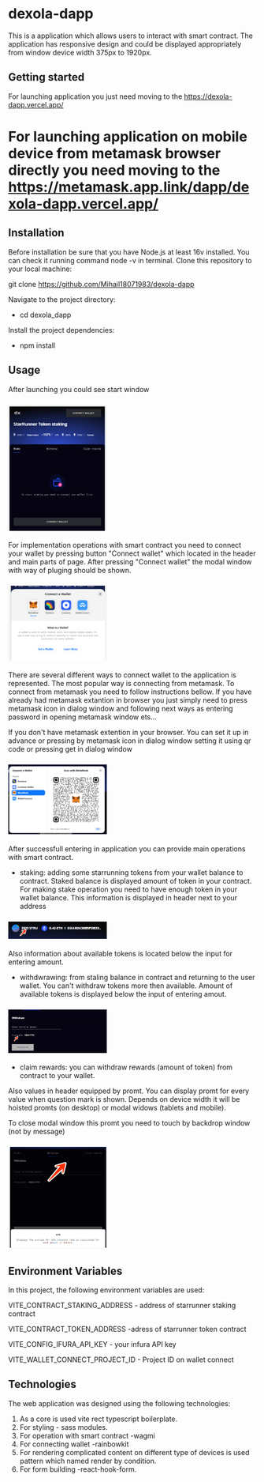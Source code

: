 # dexola-dapp

This is a application which allows users to interact with smart contract.
The application has responsive design and could be displayed appropriately from window device width 375px to 1920px.

## Getting started

For launching application  you just need moving to the https://dexola-dapp.vercel.app/

# For launching application on mobile device from metamask browser directly you need moving to the https://metamask.app.link/dapp/dexola-dapp.vercel.app/ 


## Installation

Before installation be sure that you have Node.js at least 16v installed.
You can check it running command node -v in terminal.
Clone this repository to your local machine:

git clone https://github.com/Mihail18071983/dexola-dapp

Navigate to the project directory:

- cd dexola_dapp

Install the project dependencies:

- npm install


## Usage

After launching you could see start window 
### <img width="200" src="/public/start-window.png" alt="start window">
For implementation operations with smart contract you need to connect your wallet by pressing button "Connect wallet" which located in the header and main parts of page.
After pressing "Connect wallet" the modal window with way of pluging should be shown.
### <img width="200" src="/public/plug-window.png" alt="connect wallet window">
There are several different ways to connect wallet to the application is represented.
The most popular way is connecting from metamask. To connect from metamask you need to follow instructions bellow.
If you have already had metamask extantion in browser you just simply need to press metamask icon in dialog window and following next ways as entering password in opening metamask window ets...

If you don't have metamask extention in your browser. You can set it up in advance or pressing by metamask icon in dialog window setting it using qr code or pressing get in dialog window
### <img width="200" src="/public/dialog-window.png" alt="dialog window metamask connecting">

After successfull entering in application you can provide main operations with smart contract.

- staking: adding some starrunning tokens from your wallet balance to contract. Staked balance is displayed amount of token in your contract.
For making stake operation you need to have enough token in your wallet balance. This information is displayed in header next to your address
### <img width="200" src="/public/userinfo.png" alt="user information">
Also information about available tokens is located below the input for entering amount.

- withdwrawing: from staling balance in contract and returning to the user wallet. You can't withdraw tokens more then available.
Amount of available tokens is displayed below the input of entering amout.
### <img width="200" src="/public/display-amount.png" alt="amount of tokens available on contract">

- claim rewards: you can withdraw rewards (amount of token) from contract to your wallet. 

Also values in header equipped by promt. You can display promt for every value when question mark is shown. 
Depends on device width it will be hoisted promts (on desktop) or modal widows (tablets and mobile).

To close modal window this promt you need to touch by backdrop window (not by message)
### <img width="200" src="/public/promt.png" alt="window with promt">


## Environment Variables

In this project, the following environment variables are used:

VITE_CONTRACT_STAKING_ADDRESS - address of  starrunner staking contract

VITE_CONTRACT_TOKEN_ADDRESS -adress of starrunner token contract

VITE_CONFIG_IFURA_API_KEY - your infura API key

VITE_WALLET_CONNECT_PROJECT_ID - Project ID on wallet connect


## Technologies

The web application was designed using the following technologies:

1. As a core is used vite rect typescript boilerplate.
2. For styling - sass modules.
3. For operation with smart contract -wagmi
4. For connecting wallet -rainbowkit
5. For rendering complicated content on different type of devices is used pattern which named render by condition.
6. For form building -react-hook-form.







